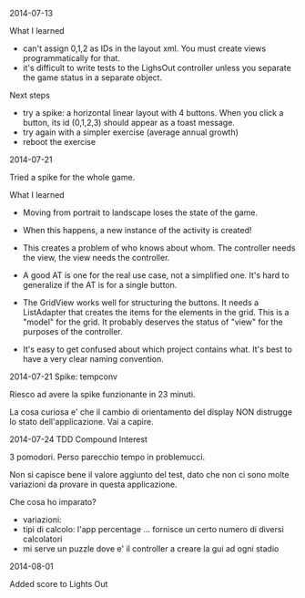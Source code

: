 
2014-07-13

What I learned

 - can't assign 0,1,2 as IDs in the layout xml. You must create views programmatically for that.
 - it's difficult to write tests to the LighsOut controller unless you separate the game status in a separate object.

Next steps

 - try a spike: a horizontal linear layout with 4 buttons.  When you click a button, its id (0,1,2,3) should appear as a toast message.
 - try again with a simpler exercise (average annual growth)
 - reboot the exercise


2014-07-21

Tried a spike for the whole game.

What I learned

 - Moving from portrait to landscape loses the state of the game.
 - When this happens, a new instance of the activity is created!
 - This creates a problem of who knows about whom.  The controller needs the view, the view needs the controller.

 - A good AT is one for the real use case, not a simplified one.  It's hard to generalize if the AT is for a single button.

 - The GridView works well for structuring the buttons. It needs a ListAdapter that creates the items for the elements in the grid.  This is a "model" for the grid.  It probably deserves the status of "view" for the purposes of the controller.

 - It's easy to get confused about which project contains what.  It's best to have a very clear naming convention.


2014-07-21 Spike: tempconv

Riesco ad avere la spike funzionante in 23 minuti.

La cosa curiosa e' che il cambio di orientamento del display NON distrugge lo stato dell'applicazione.  Vai a capire.



2014-07-24 TDD Compound Interest

3 pomodori.  Perso parecchio tempo in problemucci.

Non si capisce bene il valore aggiunto del test, dato che non ci sono molte variazioni da provare in questa applicazione.

Che cosa ho imparato?

 - variazioni:
  - tipi di calcolo: l'app percentage ... fornisce un certo numero di diversi calcolatori
 - mi serve un puzzle dove e' il controller a creare la gui ad ogni stadio

2014-08-01

Added score to Lights Out



